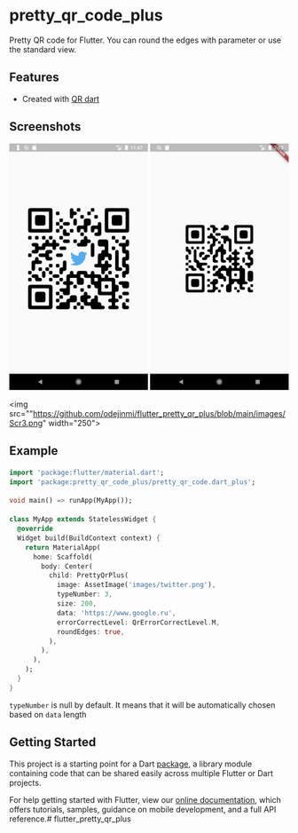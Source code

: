 # pretty_qr_code_plus

Pretty QR code for Flutter. You can round the edges with parameter or use the standard view.

## Features

* Created with [QR dart](https://github.com/kevmoo/qr.dart)

## Screenshots

  <img src="https://github.com/odejinmi/flutter_pretty_qr_plus/blob/main/images/Scr1.png" width="250"> 

  <img src="https://github.com/odejinmi/flutter_pretty_qr_plus/blob/main/images/Scr2.png" width="250"> 

  <img src=""https://github.com/odejinmi/flutter_pretty_qr_plus/blob/main/images/Scr3.png" width="250"> 



## Example

```dart
import 'package:flutter/material.dart';
import 'package:pretty_qr_code_plus/pretty_qr_code.dart_plus';

void main() => runApp(MyApp());

class MyApp extends StatelessWidget {
  @override
  Widget build(BuildContext context) {
    return MaterialApp(
      home: Scaffold(
        body: Center(
          child: PrettyQrPlus(
            image: AssetImage('images/twitter.png'),
            typeNumber: 3,
            size: 200,
            data: 'https://www.google.ru',
            errorCorrectLevel: QrErrorCorrectLevel.M,
            roundEdges: true,
          ),
        ),
      ),
    );
  }
}
```

`typeNumber` is null by default. It means that it will be automatically chosen based on `data` length

## Getting Started

This project is a starting point for a Dart
[package](https://flutter.dev/developing-packages/),
a library module containing code that can be shared easily across
multiple Flutter or Dart projects.

For help getting started with Flutter, view our
[online documentation](https://flutter.dev/docs), which offers tutorials,
samples, guidance on mobile development, and a full API reference.# flutter_pretty_qr_plus
